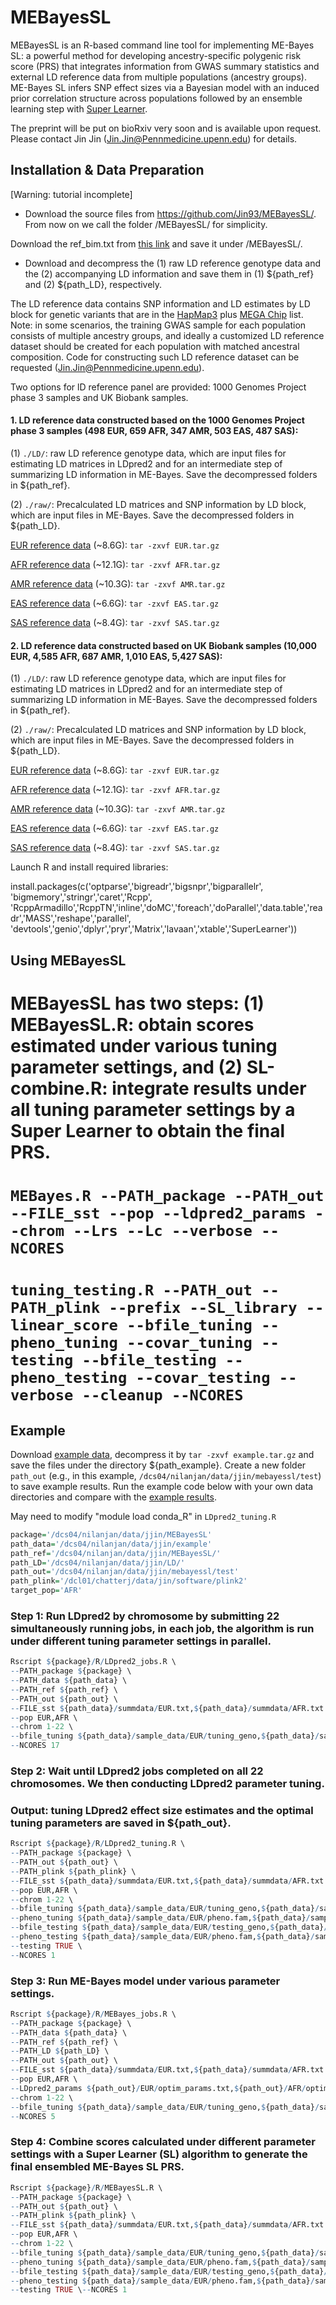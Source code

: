 # MEBayesSL

MEBayesSL is an R-based command line tool for implementing ME-Bayes SL: a powerful method for developing ancestry-specific polygenic risk score (PRS) that integrates information from GWAS summary statistics and external LD reference data from multiple populations (ancestry groups). ME-Bayes SL infers SNP effect sizes via a Bayesian model with an induced prior correlation structure across populations followed by an ensemble learning step with [Super Learner](https://www.degruyter.com/document/doi/10.2202/1544-6115.1309/html).

The preprint will be put on bioRxiv very soon and is available upon request. Please contact Jin Jin (Jin.Jin@Pennmedicine.upenn.edu) for details.

## Installation & Data Preparation

[Warning: tutorial incomplete]
- Download the source files from https://github.com/Jin93/MEBayesSL/. From now on we call the folder /MEBayesSL/ for simplicity.

Download the ref_bim.txt from [this link](https://www.dropbox.com/s/58uzwqewxv34wal/ref_bim.txt?dl=0) and save it under /MEBayesSL/.

- Download and decompress the (1) raw LD reference genotype data and the (2) accompanying LD information and save them in (1) ${path_ref} and (2) ${path_LD}, respectively. 

The LD reference data contains SNP information and LD estimates by LD block for genetic variants that are in the [HapMap3](https://www.broadinstitute.org/medical-and-population-genetics/hapmap-3) plus [MEGA Chip](https://www.ncbi.nlm.nih.gov/pmc/articles/PMC5156387/) list. Note: in some scenarios, the training GWAS sample for each population consists of multiple ancestry groups, and ideally a customized LD reference dataset should be created for each population with matched ancestral composition. Code for constructing such LD reference dataset can be requested (Jin.Jin@Pennmedicine.upenn.edu).

Two options for lD reference panel are provided: 1000 Genomes Project phase 3 samples and UK Biobank samples.

#### 1. LD reference data constructed based on the 1000 Genomes Project phase 3 samples (498 EUR, 659 AFR, 347 AMR, 503 EAS, 487 SAS): 

(1) `./LD/`: raw LD reference genotype data, which are input files for estimating LD matrices in LDpred2 and for an intermediate step of summarizing LD information in ME-Bayes. Save the decompressed folders in ${path_ref}.

(2) `./raw/`: Precalculated LD matrices and SNP information by LD block, which are input files in ME-Bayes. Save the decompressed folders in ${path_LD}.

[EUR reference data](https://www.dropbox.com/scl/fo/utm7wfvl4ushx15a7n31p/h?dl=0&rlkey=7s6o9bgzzim72f0e32eybt552) (~8.6G): `tar -zxvf EUR.tar.gz`

[AFR reference data](https://www.dropbox.com/scl/fo/er4mc951im0hy304yvf0v/h?dl=0&rlkey=ejz18r9kzs07sm93v370kop6n) (~12.1G): `tar -zxvf AFR.tar.gz`

[AMR reference data](https://www.dropbox.com/scl/fo/23i6edbvvebbas1bnkhkg/h?dl=0&rlkey=u2qef4h6pg40qrhxwuwd8eksr) (~10.3G): `tar -zxvf AMR.tar.gz`

[EAS reference data](https://www.dropbox.com/scl/fo/kku4g55cwmyvibcv3r8r4/h?dl=0&rlkey=1hb0ti13c9152w0ywvg8w2tzm) (~6.6G): `tar -zxvf EAS.tar.gz`

[SAS reference data](https://www.dropbox.com/scl/fo/vs60oq1htom6jrxth74f7/h?dl=0&rlkey=zwd5r22ksfg1q7rvfxobsls95) (~8.4G): `tar -zxvf SAS.tar.gz`


#### 2. LD reference data constructed based on UK Biobank samples (10,000 EUR, 4,585 AFR, 687 AMR, 1,010 EAS, 5,427 SAS):

(1) `./LD/`: raw LD reference genotype data, which are input files for estimating LD matrices in LDpred2 and for an intermediate step of summarizing LD information in ME-Bayes. Save the decompressed folders in ${path_ref}.

(2) `./raw/`: Precalculated LD matrices and SNP information by LD block, which are input files in ME-Bayes. Save the decompressed folders in ${path_LD}.

[EUR reference data](https://www.dropbox.com/scl/fo/awwpla4007lfsf2tq6bz9/h?dl=0&rlkey=rcw5h9xobiz9ffnrspmxtcpqu) (~8.6G): `tar -zxvf EUR.tar.gz`

[AFR reference data](https://www.dropbox.com/scl/fo/7b6g1hpeptqj3svaed81n/h?dl=0&rlkey=5xjwb8e4z88tumzry9auulapl) (~12.1G): `tar -zxvf AFR.tar.gz`

[AMR reference data](https://www.dropbox.com/scl/fo/0jjme1nbpnks3f179c4rs/h?dl=0&rlkey=bv2rfmozl1k1n52gxdieambmw) (~10.3G): `tar -zxvf AMR.tar.gz`

[EAS reference data](https://www.dropbox.com/scl/fo/vmxesrldhgnsfenv2cb9m/h?dl=0&rlkey=05dpno7qno19s1pjwavjwh9to) (~6.6G): `tar -zxvf EAS.tar.gz`

[SAS reference data](https://www.dropbox.com/scl/fo/z9qdf5wdq0d20tlozy0fe/h?dl=0&rlkey=qks9nkqe6vjcap1o0f2l9s373) (~8.4G): `tar -zxvf SAS.tar.gz`

Launch R and install required libraries:

install.packages(c('optparse','bigreadr','bigsnpr','bigparallelr', 'bigmemory','stringr','caret','Rcpp', 'RcppArmadillo','RcppTN','inline','doMC','foreach','doParallel','data.table','readr','MASS','reshape','parallel',
'devtools','genio','dplyr','pryr','Matrix','lavaan','xtable','SuperLearner'))


## Using MEBayesSL

# MEBayesSL has two steps: (1) MEBayesSL.R: obtain scores estimated under various tuning parameter settings, and (2) SL-combine.R: integrate results under all tuning parameter settings by a Super Learner to obtain the final PRS.
# 
# `MEBayes.R --PATH_package --PATH_out --FILE_sst --pop --ldpred2_params --chrom --Lrs --Lc --verbose --NCORES`
# 
# `tuning_testing.R --PATH_out --PATH_plink --prefix --SL_library --linear_score --bfile_tuning --pheno_tuning --covar_tuning --testing --bfile_testing --pheno_testing --covar_testing --verbose --cleanup --NCORES`


## Example
Download [example data](), decompress it by `tar -zxvf example.tar.gz` and save the files under the directory ${path_example}. Create a new folder `path_out` (e.g., in this example, `/dcs04/nilanjan/data/jjin/mebayessl/test`) to save example results. Run the example code below with your own data directories and compare with the [example results]().


May need to modify "module load conda_R" in `LDpred2_tuning.R`

``` r
package='/dcs04/nilanjan/data/jjin/MEBayesSL'
path_data='/dcs04/nilanjan/data/jjin/example'
path_ref='/dcs04/nilanjan/data/jjin/MEBayesSL/'
path_LD='/dcs04/nilanjan/data/jjin/LD/'
path_out='/dcs04/nilanjan/data/jjin/mebayessl/test'
path_plink='/dcl01/chatterj/data/jin/software/plink2'
target_pop='AFR'
```

### Step 1: Run LDpred2 by chromosome by submitting 22 simultaneously running jobs, in each job, the algorithm is run under different tuning parameter settings in parallel.

``` r
Rscript ${package}/R/LDpred2_jobs.R \
--PATH_package ${package} \
--PATH_data ${path_data} \
--PATH_ref ${path_ref} \
--PATH_out ${path_out} \
--FILE_sst ${path_data}/summdata/EUR.txt,${path_data}/summdata/AFR.txt \
--pop EUR,AFR \
--chrom 1-22 \
--bfile_tuning ${path_data}/sample_data/EUR/tuning_geno,${path_data}/sample_data/AFR/tuning_geno \
--NCORES 17

```



### Step 2: Wait until LDpred2 jobs completed on all 22 chromosomes. We then conducting LDpred2 parameter tuning.
### Output: tuning LDpred2 effect size estimates and the optimal tuning parameters are saved in ${path_out}.

``` r
Rscript ${package}/R/LDpred2_tuning.R \
--PATH_package ${package} \
--PATH_out ${path_out} \
--PATH_plink ${path_plink} \
--FILE_sst ${path_data}/summdata/EUR.txt,${path_data}/summdata/AFR.txt \
--pop EUR,AFR \
--chrom 1-22 \
--bfile_tuning ${path_data}/sample_data/EUR/tuning_geno,${path_data}/sample_data/AFR/tuning_geno \
--pheno_tuning ${path_data}/sample_data/EUR/pheno.fam,${path_data}/sample_data/AFR/pheno.fam \
--bfile_testing ${path_data}/sample_data/EUR/testing_geno,${path_data}/sample_data/AFR/testing_geno \
--pheno_testing ${path_data}/sample_data/EUR/pheno.fam,${path_data}/sample_data/AFR/pheno.fam \
--testing TRUE \
--NCORES 1

```

### Step 3: Run ME-Bayes model under various parameter settings.

``` r
Rscript ${package}/R/MEBayes_jobs.R \
--PATH_package ${package} \
--PATH_data ${path_data} \
--PATH_ref ${path_ref} \
--PATH_LD ${path_LD} \
--PATH_out ${path_out} \
--FILE_sst ${path_data}/summdata/EUR.txt,${path_data}/summdata/AFR.txt \
--pop EUR,AFR \
--LDpred2_params ${path_out}/EUR/optim_params.txt,${path_out}/AFR/optim_params.txt \
--chrom 1-22 \
--bfile_tuning ${path_data}/sample_data/EUR/tuning_geno,${path_data}/sample_data/AFR/tuning_geno \
--NCORES 5

```

### Step 4: Combine scores calculated under different parameter settings with a Super Learner (SL) algorithm to generate the final ensembled ME-Bayes SL PRS.

``` r
Rscript ${package}/R/MEBayesSL.R \
--PATH_package ${package} \
--PATH_out ${path_out} \
--PATH_plink ${path_plink} \
--FILE_sst ${path_data}/summdata/EUR.txt,${path_data}/summdata/AFR.txt \
--pop EUR,AFR \
--chrom 1-22 \
--bfile_tuning ${path_data}/sample_data/EUR/tuning_geno,${path_data}/sample_data/AFR/tuning_geno \
--pheno_tuning ${path_data}/sample_data/EUR/pheno.fam,${path_data}/sample_data/AFR/pheno.fam \
--bfile_testing ${path_data}/sample_data/EUR/testing_geno,${path_data}/sample_data/AFR/testing_geno \
--pheno_testing ${path_data}/sample_data/EUR/pheno.fam,${path_data}/sample_data/AFR/pheno.fam \
--testing TRUE \--NCORES 1

```
